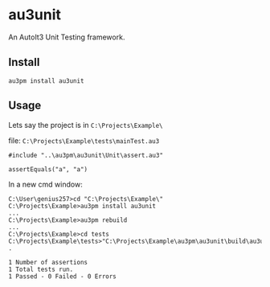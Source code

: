 # au3unit
An AutoIt3 Unit Testing framework.

## Install

`au3pm install au3unit`

## Usage

Lets say the project is in `C:\Projects\Example\`

file: `C:\Projects\Example\tests\mainTest.au3`

```AutoIt
#include "..\au3pm\au3unit\Unit\assert.au3"

assertEquals("a", "a")
```

In a new cmd window:

```
C:\User\genius257>cd "C:\Projects\Example\"
C:\Projects\Example>au3pm install au3unit
...
C:\Projects\Example>au3pm rebuild
...
C:\Projects\Example>cd tests
C:\Projects\Example\tests>"C:\Projects\Example\au3pm\au3unit\build\au3unit.exe"
.

1 Number of assertions
1 Total tests run.
1 Passed - 0 Failed - 0 Errors

```
